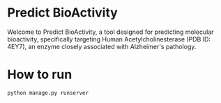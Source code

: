 # Predict BioActivity
Welcome to Predict BioActivity, a tool designed for predicting molecular bioactivity, specifically targeting Human Acetylcholinesterase (PDB ID: 4EY7), an enzyme closely associated with Alzheimer's pathology.

# How to run
 ```shell
python manage.py runserver
```


